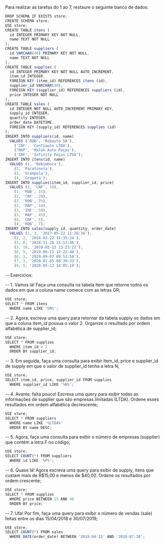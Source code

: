 Para realizar as tarefas do 1 ao 7, restaure o seguinte banco de dados:
```js
DROP SCHEMA IF EXISTS store;
CREATE SCHEMA store;
USE store;
CREATE TABLE itens (
  id INTEGER PRIMARY KEY NOT NULL,
  name TEXT NOT NULL
);
CREATE TABLE suppliers (
  id VARCHAR(40) PRIMARY KEY NOT NULL,
  name TEXT NOT NULL
);
CREATE TABLE supplies (
  id INTEGER PRIMARY KEY NOT NULL AUTO_INCREMENT,
  item_id INTEGER,
  FOREIGN KEY (item_id) REFERENCES itens (id),
  supplier_id VARCHAR(40),
  FOREIGN KEY (supplier_id) REFERENCES suppliers (id),
  price INTEGER NOT NULL
);
CREATE TABLE sales (
  id INTEGER NOT NULL AUTO_INCREMENT PRIMARY KEY,
  supply_id INTEGER,
  quantity INTEGER,
  order_date DATETIME,
  FOREIGN KEY (supply_id) REFERENCES supplies (id)
);
INSERT INTO suppliers(id, name)
  VALUES ('ROB', 'Robauto SA'),
    ('CNF', 'Confiauto LTDA'),
    ('MAP', 'Malok Auto Peças'),
    ('INF', 'Infinity Peças LTDA');
INSERT INTO itens(id, name)
  VALUES (1, 'Rebimboca'),
    (2, 'Parafuseta'),
    (3, 'Grampola'),
    (4, 'Grapeta');
INSERT INTO supplies(item_id, supplier_id, price)
  VALUES (1, 'CNF', 10),
    (1, 'ROB', 15),
    (2, 'CNF', 20),
    (2, 'ROB', 25),
    (2, 'MAP', 14),
    (3, 'INF', 50),
    (3, 'MAP', 45),
    (4, 'CNF', 5),
    (4, 'ROB', 7);
INSERT INTO sales(supply_id, quantity, order_date)
  VALUES (1, 3, '2017-05-22 11:28:36'),
    (2, 2, '2018-03-22 11:35:24'),
    (3, 8, '2018-11-16 15:51:36'),
    (3, 10, '2019-02-13 13:23:22'),
    (8, 5, '2019-06-11 12:22:48'),
    (6, 1, '2019-09-07 09:53:58'),
    (7, 3, '2020-01-05 08:39:33'),
    (9, 5, '2020-05-13 14:05:19');
```
-- Exercicios: 

-- 1. Vamos lá! Faça uma consulta na tabela item que retorne todos os dados em que a coluna name comece com as letras GR;
```js
USE store;
SELECT * FROM itens 
  WHERE name LIKE 'GR%';
```

-- 2. Agora, escreva uma query para retornar da tabela supply os dados em que a coluna item_id possua o valor 2. Organize o resultado por ordem alfabética de supplier_id;
```js
USE store;
SELECT * FROM supplies 
  WHERE item_id = 2 
  ORDER BY supplier_id;
```

-- 3. Em seguida, faça uma consulta para exibir item_id, price e supplier_id de supply em que o valor de supplier_id tenha a letra N;
```js
USE store;
SELECT item_id, price, supplier_id FROM supplies 
  WHERE supplier_id LIKE '%N%';
```

-- 4. Avante, falta pouco! Escreva uma query para exibir todas as informações de supplier que são empresas limitadas (LTDA). Ordene esses resultados em ordem alfabética decrescente;
```js
USE store;
SELECT * FROM suppliers 
  WHERE name LIKE '%LTDA%' 
  ORDER BY name DESC;
```

-- 5. Agora, faça uma consulta para exibir o número de empresas (supplier) que contém a letra F no código;
```js
USE store;
SELECT COUNT(*) FROM suppliers 
  WHERE id LIKE '%F%';
```

-- 6. Quase lá! Agora escreva uma query para exibir de supply, itens que custam mais de R$15,00 e menos de $40,00. Ordene os resultados por ordem crescente;
```js
USE store;
SELECT * FROM supplies 
  WHERE price BETWEEN 15 AND 40 
  ORDER BY price;
```

-- 7. Ufa! Por fim, faça uma query para exibir o número de vendas (sale) feitas entre os dias 15/04/2018 e 30/07/2019;
```js
USE store;
SELECT COUNT(*) FROM sales 
  WHERE DATE(order_date) BETWEEN '2018-04-15' AND '2019-07-30';
```
